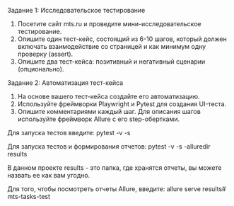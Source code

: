 Задание 1: Исследовательское тестирование

1. Посетите сайт mts.ru и проведите мини-исследовательское
тестирование.
2. Опишите один тест-кейс, состоящий из 6-10 шагов, который должен
включать взаимодействие со страницей и как минимум одну
проверку (assert).
3. Опишите два тест-кейса: позитивный и негативный сценарии (опционально).



Задание 2: Автоматизация тест-кейса
1. На основе вашего тест-кейса создайте его автоматизацию.
2. Используйте фреймворки Playwright и Pytest для создания UI-теста.
3. Опишите комментариями каждый шаг. Для описания шагов используйте фреймворк Allure с его step-обертками.

  
Для запуска тестов введите: pytest -v -s

Для запуска тестов и формирования отчетов: pytest -v -s -alluredir results

В данном проекте results - это папка, где хранятся отчеты, вы можете назвать ее как вам угодно.

Для того, чтобы посмотреть отчеты Allure, введите: allure serve results#   m t s - t a s k s - t e s t 
 
 
